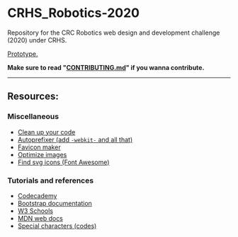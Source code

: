 # CRHS_Robotics-2020
Repository for the CRC Robotics web design and development challenge (2020) under CRHS. 

[Prototype.](http://crhsrobotics2020.000webhostapp.com)

**Make sure to read "[CONTRIBUTING.md](CONTRIBUTING.md)" if you wanna contribute.**

---

## Resources:
### Miscellaneous
 - [Clean up your code](https://www.10bestdesign.com/dirtymarkup/)
 - [Autoprefixer (add ```-webkit-``` and all that)](https://autoprefixer.github.io)
 - [Favicon maker](https://www.favicon.cc)
 - [Optimize images](https://www.minifyweb.com/minify-image/)
 - [Find svg icons (Font Awesome)](https://fontawesome.com/icons?d=gallery)
### Tutorials and references
 - [Codecademy](https://www.codecademy.com)
 - [Bootstrap documentation](https://getbootstrap.com/docs/4.3/getting-started/introduction/)
 - [W3 Schools](https://www.w3schools.com)
 - [MDN web docs](https://developer.mozilla.org/en-US/)
 - [Special characters (codes)](https://www.degraeve.com/reference/specialcharacters.php)
